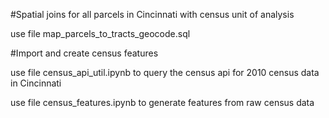 #Spatial joins for all parcels in Cincinnati with census unit of analysis

use file map_parcels_to_tracts_geocode.sql

#Import and create census features

use file census_api_util.ipynb to query the census api for 2010 census data in Cincinnati

use file census_features.ipynb to generate features from raw census data
